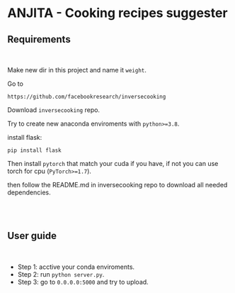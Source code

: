# ANJITA - Cooking recipes suggester

## Requirements
<br/>

Make new dir in this project and name it `weight`.

Go to 
```shell
https://github.com/facebookresearch/inversecooking
```
Download `inversecooking` repo.


Try to create new anaconda enviroments with ```python>=3.8```.

install flask:

```shell
pip install flask
```

Then install `pytorch` that match your cuda if you have, if not you can use torch for cpu (`PyTorch>=1.7`).

then follow the README.md in inversecooking repo to download all needed dependencies.

<br/>
<br/>

## User guide
<br/>

- Step 1: acctive your conda enviroments.
- Step 2: run `python server.py`.
- Step 3: go to `0.0.0.0:5000` and try to upload.